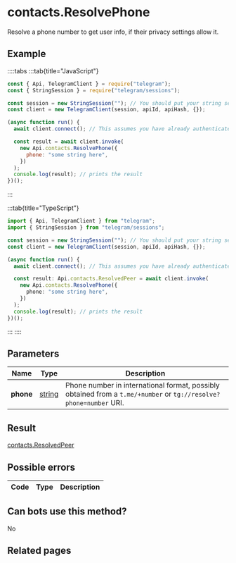 # contacts.ResolvePhone

Resolve a phone number to get user info, if their privacy settings allow it.

## Example

::::tabs
:::tab{title="JavaScript"}

```js
const { Api, TelegramClient } = require("telegram");
const { StringSession } = require("telegram/sessions");

const session = new StringSession(""); // You should put your string session here
const client = new TelegramClient(session, apiId, apiHash, {});

(async function run() {
  await client.connect(); // This assumes you have already authenticated with .start()

  const result = await client.invoke(
    new Api.contacts.ResolvePhone({
      phone: "some string here",
    })
  );
  console.log(result); // prints the result
})();
```

:::

:::tab{title="TypeScript"}

```ts
import { Api, TelegramClient } from "telegram";
import { StringSession } from "telegram/sessions";

const session = new StringSession(""); // You should put your string session here
const client = new TelegramClient(session, apiId, apiHash, {});

(async function run() {
  await client.connect(); // This assumes you have already authenticated with .start()

  const result: Api.contacts.ResolvedPeer = await client.invoke(
    new Api.contacts.ResolvePhone({
      phone: "some string here",
    })
  );
  console.log(result); // prints the result
})();
```

:::
::::

## Parameters

|   Name    | Type                                            | Description                                                                                                       |
| :-------: | ----------------------------------------------- | ----------------------------------------------------------------------------------------------------------------- |
| **phone** | [string](https://core.telegram.org/type/string) | Phone number in international format, possibly obtained from a `t.me/+number` or `tg://resolve?phone=number` URI. |

## Result

[contacts.ResolvedPeer](https://core.telegram.org/type/contacts.ResolvedPeer)

## Possible errors

| Code | Type | Description |
| :--: | ---- | ----------- |

## Can bots use this method?

No

## Related pages
